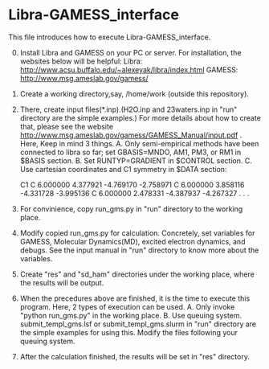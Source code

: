 # Libra-GAMESS_interface

   This file introduces how to execute Libra-GAMESS_interface.

0. Install Libra and GAMESS on your PC or server.
   For installation, the websites below will be helpful:
    Libra:  http://www.acsu.buffalo.edu/~alexeyak/libra/index.html
   GAMESS:  http://www.msg.ameslab.gov/gamess/

1. Create a working directory,say, /home/work (outside this repository). 

2. There, create input files(*.inp).(H2O.inp and 23waters.inp in "run" directory are the simple examples.)
   For more details about how to create that, 
   please see the website http://www.msg.ameslab.gov/gamess/GAMESS_Manual/input.pdf .
   Here, Keep in mind 3 things.
   A. Only semi-empirical methods have been connected to libra so far;
      set GBASIS=MNDO, AM1, PM3, or RM1 in $BASIS section. 
   B. Set RUNTYP=GRADIENT in $CONTROL section.
   C. Use cartesian coordinates and C1 symmetry in $DATA section:

      C1
      C  6.000000 4.377921 -4.769170 -2.758971
      C  6.000000 3.858116 -4.331728 -3.995136
      C  6.000000 2.478331 -4.387937 -4.267327
                           .
                           .
                           .

3. For convinience, copy run_gms.py in "run" directory to the working place.

4. Modify copied run_gms.py for calculation.
   Concretely, set variables for GAMESS, Molecular Dynamics(MD), excited electron dynamics, and debugs.
   See the input manual in "run" directory to know more about the variables.

5. Create "res" and "sd_ham" directories under the working place, where the results will be output.

6. When the precedures above are finished, it is the time to execute this program.
   Here, 2 types of execution can be used.
   A. Only invoke "python run_gms.py" in the working place.
   B. Use queuing system. submit_templ_gms.lsf or submit_templ_gms.slurm in "run" directory are the simple examples for using this.
      Modify the files following your queuing system.   
   
7. After the calculation finished, the results will be set in "res" directory.